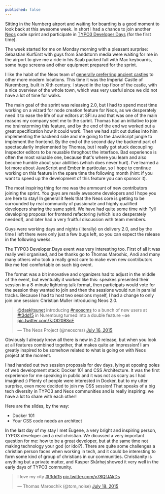 ```yaml
---
published: false
---
```


Sitting in the Nurnberg airport and waiting for boarding is a good moment to look back at this awesome week. In short I had a chance to join another [Neos](http://neos.io) code sprint and participate in [TYPO3 Developer Days](http://t3dd15.typo3.org) (for the first time).

The week started for me on Monday morning with a pleasant surprise: Sebastian Kurfürst with guys from Sandstorm media were waiting for me in the airport to give me a ride in his Saab packed full with Mac keyboards, some huge screens and other equipment prepared for the sprint.

I like the habit of the Neos team of [generally preferring ancient castles](http://dimaip.github.io/2014/10/05/the-code-sprint/) to other more modern locations. This time it was the Imperial Castle of Nuremberg, built in XIth century. I stayed in the top floor of the castle, with a nice overview of the whole town, which was very useful since we did not have a lot of time for walks.

The main goal of the sprint was releasing 2.0, but I had to spend most time working on a wizard for node creation feature for Neos, as we desperately need it to ease the life of our editors at SFI.ru and that was one of the main reasons my company sent me to the sprint.
Thomas had an initiative to join me brainstorming this feature, and by the end of the end we worked out a great specification how it could work. Then we had split out duties into him implementing the backend side and me going to the JavaScript jungle to implement the frontend. By the end of the second day the backend part of spectacularily implemented by Thomas, but I really got stuck decoupling Inspector editors to be reusable throghout the interface. Bad experience is often the most valuable one, because that's where you learn and also become humble about your abillities (which does never hurt). I've learned a lot more about JavaScript and Ember in particular, so I hope to continue working on this feature in the spare time the following month (hint: if you want to speed up the development of this feature you can sponsor it).

The most inspiring thing for me was the ammount of new contributors joining the sprint. You guys are really awesome developers and I hope you are here to stay! In general it feels that the Neos core is getting to be surrounded by real community of passionate and highly qualified developers sharing the same spirit.
We have had quite some time with Tyll developing proposal for frontend refactoring (which is so desperately needed!), and later had a very fruitful discussion with team members.

Guys were working days and nights (literally) on delivery 2.0, and by the time I left there were only just a few bugs left, so you can expect the release in the following weeks.

The TYPO3 Developer Days event was very interesting too. First of all it was really well organised, and be thanks go to Thomas Maroshic, Andi and many many others who took a really great care to make even new contributors like me feel comfortable on such big event.

The format was a bit innovative and organizers had to adjust in the middle of the event, but eventually it worked like this: speakes presented their session in a 8-minute lightning talk format, then participats would vote for the session they wanted to join and then the sessions would run in parallel tracks. Because I had to host two sessions myself, I had a change to only join one session: Christian Muller introducing Neos 2.0.

<blockquote class="twitter-tweet" lang="en"><p lang="en" dir="ltr"><a href="https://twitter.com/daskitsunet">@daskitsunet</a> introducing <a href="https://twitter.com/hashtag/neoscms?src=hash">#neoscms</a> to a bunch of new users at <a href="https://twitter.com/hashtag/t3dd15?src=hash">#t3dd15</a> in Nuremburg turned into a double feature ~ae <a href="http://t.co/7JOI20BSnF">pic.twitter.com/7JOI20BSnF</a></p>&mdash; The Neos Project (@neoscms) <a href="https://twitter.com/neoscms/status/621711630817210368">July 16, 2015</a></blockquote>
<script async src="//platform.twitter.com/widgets.js" charset="utf-8"></script>

Obviously I already knew all there is new in 2.0 release, but when you look at all features combined together, that makes quite an impression! I am greatly inspired to be somehow related to what is going on with Neos project at the moment.

I had handed out two session proposals for dev days, lying at oposing poles of web development stack: Docker 101 and CSS Architecture. It was the first experience for me speaking in public and it was not as scary as I had imagined :) Plenty of people were interested in Docker, but to my utter surprise, even more decided to join my CSS session! That speaks of a big tech diversity in TYPO3 and Neos communities and is really inspiring: we have a lot to share with each other!

Here are the slides, by the way:
- Docker 101
- Your CSS code needs an architect

In the last day of my stay I met Eugene, a very bright and inspiring person, TYPO3 developer and a real christian. We dicussed a very important question for me: how to be a great developer, but at the same time not making technology your god (or idol?). There are quite some challenges a christian person faces when working in tech, and it could be interesting to form some kind of group of christians in our communities. Christianity is anything but a private matter, and Kasper Skårhøj showed it very well in the early days of TYPO3 community.


<blockquote class="twitter-tweet" lang="en"><p lang="en" dir="ltr">I love my city <a href="https://twitter.com/hashtag/t3dd15?src=hash">#t3dd15</a> <a href="http://t.co/v78QfJAkDs">pic.twitter.com/v78QfJAkDs</a></p>&mdash; Thomas Maroschik (@tom_noise) <a href="https://twitter.com/tom_noise/status/622357219548483585">July 18, 2015</a></blockquote>
<script async src="//platform.twitter.com/widgets.js" charset="utf-8"></script>

